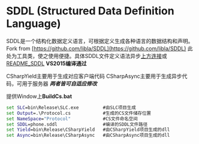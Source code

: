 # SDDL (Structured Data Definition Language)
SDDL是一个结构化数据定义语言，可根据定义生成各种语言的数据结构和声明。
Fork from [https://github.com/libla/SDDL](https://github.com/libla/SDDL)
此处为工具类，使之使用便捷。具体SDDL文件定义语法异步[上方连接](https://github.com/libla/SDDL)或[README_SDDL](./README_SDDL.md)
 **VS2015编译通过**


CSharpYield主要用于生成对应客户端代码
CSharpAsync主要用于生成异步代码，可用于服务器
***两者皆可自适应修改***

提供Window上**BuildCs.bat**
``` bat
set SLC=bin\Release\SLC.exe         #由SLC项目生成
set Output=.\Protocol.cs            #生成的CS文件储存位置
set NameSpace="Protocol"            #CS文件命名空间
set SDDL=phone.sddl                 #编译的SDDL文件路径
set Yield=bin\Release\CSharpYield   #由CSharpYield项目生成的dll
set Async=bin\Release\CSharpAsync   #由CSharpAsync项目生成的dll
```

